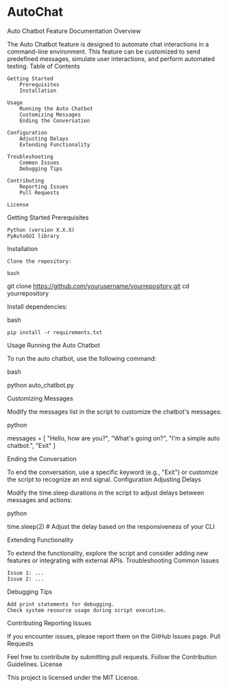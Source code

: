 # AutoChat

Auto Chatbot Feature Documentation
Overview

The Auto Chatbot feature is designed to automate chat interactions in a command-line environment. This feature can be customized to send predefined messages, simulate user interactions, and perform automated testing.
Table of Contents

    Getting Started
        Prerequisites
        Installation

    Usage
        Running the Auto Chatbot
        Customizing Messages
        Ending the Conversation

    Configuration
        Adjusting Delays
        Extending Functionality

    Troubleshooting
        Common Issues
        Debugging Tips

    Contributing
        Reporting Issues
        Pull Requests

    License

Getting Started
Prerequisites

    Python (version X.X.X)
    PyAutoGUI library

Installation

    Clone the repository:

    bash

git clone https://github.com/yourusername/yourrepository.git
cd yourrepository

Install dependencies:

bash

    pip install -r requirements.txt

Usage
Running the Auto Chatbot

To run the auto chatbot, use the following command:

bash

python auto_chatbot.py

Customizing Messages

Modify the messages list in the script to customize the chatbot's messages:

python

messages = [
    "Hello, how are you?",
    "What's going on?",
    "I'm a simple auto chatbot.",
    "Exit"
]

Ending the Conversation

To end the conversation, use a specific keyword (e.g., "Exit") or customize the script to recognize an end signal.
Configuration
Adjusting Delays

Modify the time.sleep durations in the script to adjust delays between messages and actions:

python

time.sleep(2)  # Adjust the delay based on the responsiveness of your CLI

Extending Functionality

To extend the functionality, explore the script and consider adding new features or integrating with external APIs.
Troubleshooting
Common Issues

    Issue 1: ...
    Issue 2: ...

Debugging Tips

    Add print statements for debugging.
    Check system resource usage during script execution.

Contributing
Reporting Issues

If you encounter issues, please report them on the GitHub Issues page.
Pull Requests

Feel free to contribute by submitting pull requests. Follow the Contribution Guidelines.
License

This project is licensed under the MIT License.

